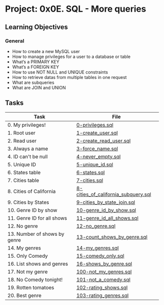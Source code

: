 # Project: 0x0E. SQL - More queries

<h2>Learning Objectives</h2>

<h3>General</h3>

<ul>
<li>How to create a new MySQL user</li>
<li>How to manage privileges for a user to a database or table</li>
<li>What’s a PRIMARY KEY</li>
<li>What’s a FOREIGN KEY</li>
<li>How to use NOT NULL and UNIQUE constraints</li>
<li>How to retrieve datas from multiple tables in one request</li>
<li>What are subqueries</li>
<li>What are JOIN and UNION</li>
</ul>

<h2>Tasks</h2>

| Task | File |
| ---- | ---- |
| 0. My privileges! | [0-privileges.sql](./0-privileges.sql) |
| 1. Root user | [1-create_user.sql](./1-create_user.sql) |
| 2. Read user | [2-create_read_user.sql](./2-create_read_user.sql) |
| 3. Always a name | [3-force_name.sql](./3-force_name.sql) |
| 4. ID can't be null | [4-never_empty.sql](./4-never_empty.sql) |
| 5. Unique ID | [5-unique_id.sql](./5-unique_id.sql) |
| 6. States table | [6-states.sql](./6-states.sql) |
| 7. Cities table | [7-cities.sql](./7-cities.sql) |
| 8. Cities of California | [8-cities_of_california_subquery.sql](./8-cities_of_california_subquery.sql) |
| 9. Cities by States | [9-cities_by_state_join.sql](./9-cities_by_state_join.sql) |
| 10. Genre ID by show | [10-genre_id_by_show.sql](./10-genre_id_by_show.sql) |
| 11. Genre ID for all shows | [11-genre_id_all_shows.sql](./11-genre_id_all_shows.sql) |
| 12. No genre | [12-no_genre.sql](./12-no_genre.sql) |
| 13. Number of shows by genre | [13-count_shows_by_genre.sql](./13-count_shows_by_genre.sql) |
| 14. My genres | [14-my_genres.sql](./14-my_genres.sql) |
| 15. Only Comedy | [15-comedy_only.sql](./15-comedy_only.sql) |
| 16. List shows and genres | [16-shows_by_genre.sql](./16-shows_by_genre.sql) |
| 17. Not my genre | [100-not_my_genres.sql](./100-not_my_genres.sql) |
| 18. No Comedy tonight! | [101-not_a_comedy.sql](./101-not_a_comedy.sql) |
| 19. Rotten tomatoes | [102-rating_shows.sql](./102-rating_shows.sql) |
| 20. Best genre | [103-rating_genres.sql](./103-rating_genres.sql) |
